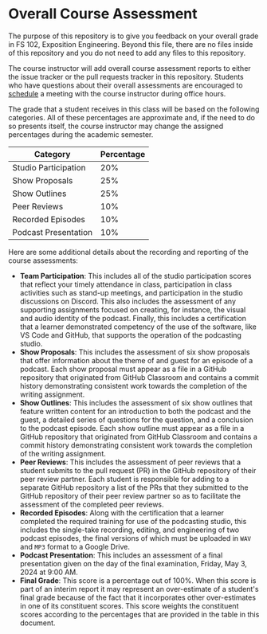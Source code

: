 # Overall Course Assessment

The purpose of this repository is to give you feedback on your overall grade in
FS 102, Exposition Engineering. Beyond this file, there are no files inside of
this repository and you do not need to add any files to this repository.

The course instructor will add overall course assessment reports to either the
issue tracker or the pull requests tracker in this repository. Students who
have questions about their overall assessments are encouraged to
[schedule](https://www.gregorykapfhammer.com/schedule/) a meeting with the
course instructor during office hours.

The grade that a student receives in this class will be based on the following
categories. All of these percentages are approximate and, if the need to do so
presents itself, the course instructor may change the assigned percentages
during the academic semester.

| Category                 | Percentage |
|--------------------------|------------|
| Studio Participation     |  20%       |
| Show Proposals           |  25%       |
| Show Outlines            |  25%       |
| Peer Reviews             |  10%       |
| Recorded Episodes        |  10%       |
| Podcast Presentation     |  10%       |

Here are some additional details about the recording and reporting of the course
assessments:

- **Team Participation**: This includes all of the studio participation scores
that reflect your timely attendance in class, participation in class activities
such as stand-up meetings, and participation in the studio discussions on
Discord. This also includes the assessment of any supporting assignments focused
on creating, for instance, the visual and audio identity of the podcast.
Finally, this includes a certification that a learner demonstrated competency of
the use of the software, like VS Code and GitHub, that supports the operation of
the podcasting studio.
- **Show Proposals**: This includes the assessment of six show proposals that
offer information about the theme of and guest for an episode of a podcast. Each
show proposal must appear as a file in a GitHub repository that originated from
GitHub Classroom and contains a commit history demonstrating consistent work
towards the completion of the writing assignment.
- **Show Outlines**: This includes the assessment of six show outlines that
feature written content for an introduction to both the podcast and the guest, a
detailed series of questions for the question, and a conclusion to the podcast
episode. Each show outline must appear as a file in a GitHub repository that
originated from GitHub Classroom and contains a commit history demonstrating
consistent work towards the completion of the writing assignment.
- **Peer Reviews**: This includes the assessment of peer reviews that a student
submits to the pull request (PR) in the GitHub repository of their peer review
partner. Each student is responsible for adding to a separate GitHub repository
a list of the PRs that they submitted to the GitHub repository of their peer
review partner so as to facilitate the assessment of the completed peer reviews.
- **Recorded Episodes**: Along with the certification that a learner completed
the required training for use of the podcasting studio, this includes the
single-take recording, editing, and engineering of two podcast episodes, the
final versions of which must be uploaded in `WAV` and `MP3` format to a Google
Drive.
- **Podcast Presentation**: This includes an assessment of a final presentation
given on the day of the final examination, Friday, May 3, 2024 at 9:00 AM.
- **Final Grade**: This score is a percentage out of 100%. When this score is
part of an interim report it may represent an over-estimate of a student's final
grade because of the fact that it incorporates other over-estimates in one of
its constituent scores. This score weights the constituent scores according to
the percentages that are provided in the table in this document.
